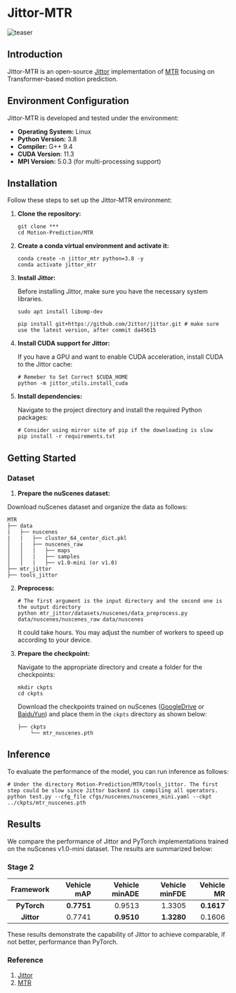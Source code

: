 # Jittor-MTR

![teaser](https://github.com/sshaoshuai/MTR/blob/master/docs/mtr_demo.png)


## Introduction

Jittor-MTR is an open-source [Jittor](https://github.com/Jittor/jittor) implementation of [MTR](https://arxiv.org/abs/2209.13508) focusing on Transformer-based motion prediction.

## Environment Configuration

Jittor-MTR is developed and tested under the environment:

- **Operating System:** Linux
- **Python Version:** 3.8
- **Compiler:** G++ 9.4
- **CUDA Version**: 11.3
- **MPI Version:** 5.0.3 (for multi-processing support)

## Installation

Follow these steps to set up the Jittor-MTR environment:

1. **Clone the repository:**

   ```shell
   git clone ***
   cd Motion-Prediction/MTR
   ```

2. **Create a conda virtual environment and activate it:**

   ```shell
   conda create -n jittor_mtr python=3.8 -y
   conda activate jittor_mtr
   ```

3. **Install Jittor:**

   Before installing Jittor, make sure you have the necessary system libraries.

   ```shell
   sudo apt install libomp-dev

   pip install git+https://github.com/Jittor/jittor.git # make sure use the latest version, after commit da45615
   ```

4. **Install CUDA support for Jittor:**

   If you have a GPU and want to enable CUDA acceleration, install CUDA to the Jittor cache:

   ```shell
   # Remeber to Set Correct $CUDA_HOME
   python -m jittor_utils.install_cuda 
   ```

5. **Install dependencies:**

   Navigate to the project directory and install the required Python packages:

   ```shell
   # Consider using mirror site of pip if the downloading is slow
   pip install -r requirements.txt
   ```

## Getting Started

### Dataset

1. **Prepare the nuScenes dataset:**

Download nuScenes dataset and organize the data as follows: 
   ```
   MTR
   ├── data
   |   ├── nuscenes
   |   |   ├── cluster_64_center_dict.pkl
   │   |   ├── nuscenes_raw
   │   │   |   ├── maps
   │   │   |   ├── samples
   │   │   |   ├── v1.0-mini (or v1.0)
   ├── mtr_jittor
   ├── tools_jittor
   ```

2. **Preprocess:**
   ```
   # The first argument is the input directory and the second one is the output directory
   python mtr_jittor/datasets/nuscenes/data_preprocess.py data/nuscenes/nuscenes_raw data/nuscenes
   ```
   It could take hours. You may adjust the number of workers to speed up according to your device.

3. **Prepare the checkpoint:**

   Navigate to the appropriate directory and create a folder for the checkpoints:

   ```shell
   mkdir ckpts
   cd ckpts
   ```

   Download the checkpoints trained on nuScenes ([GoogleDrive](https://drive.google.com/file/d/1uPc-2MVAuWjCkSoiNysiKUeBLtCm-VNn/view?usp=sharing) or [BaiduYun](https://pan.baidu.com/s/1mbFxxchxemRrV02OgnYV0Q?pwd=j57w))  and place them in the `ckpts` directory as shown below:

   ```
   ├── ckpts
       └── mtr_nuscenes.pth
   ```

## Inference

To evaluate the performance of the model, you can run inference as follows:


```shell
# Under the directory Motion-Prediction/MTR/tools_jittor. The first step could be slow since Jittor backend is compiling all operators.
python test.py --cfg_file cfgs/nuscenes/nuscenes_mini.yaml --ckpt ../ckpts/mtr_nuscenes.pth
```


## Results
We compare the performance of Jittor and PyTorch implementations trained on the nuScenes v1.0-mini dataset. The results are summarized below:


### Stage 2

| Framework  | Vehicle mAP | Vehicle minADE | Vehicle minFDE | Vehicle MR |
| :--------: | -------------: | ---------------: | ------------: | ---------------: | 
| **PyTorch**|          **0.7751** |           0.9513 |       1.3305 |             **0.1617** | 
| **Jittor** |          0.7741 |            **0.9510** |        **1.3280** |            0.1606 |

These results demonstrate the capability of Jittor to achieve comparable, if not better, performance than PyTorch.

### Reference
1. [Jittor](https://github.com/Jittor/jittor)
2. [MTR](https://github.com/sshaoshuai/MTR)
